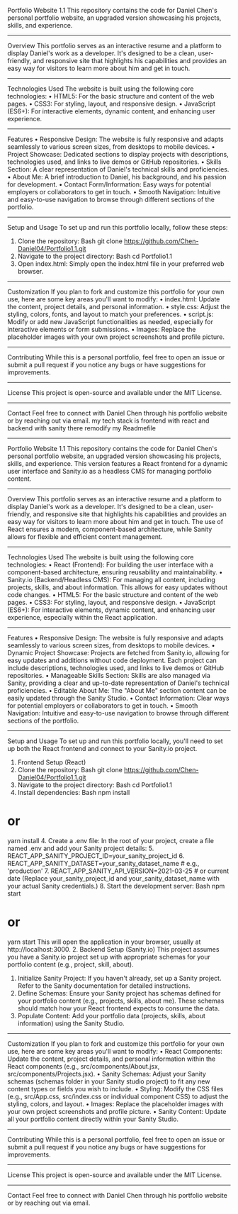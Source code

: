 Portfolio Website 1.1
This repository contains the code for Daniel Chen's personal portfolio website, an upgraded version showcasing his projects, skills, and experience.
________________________________________
Overview
This portfolio serves as an interactive resume and a platform to display Daniel's work as a developer. It's designed to be a clean, user-friendly, and responsive site that highlights his capabilities and provides an easy way for visitors to learn more about him and get in touch.
________________________________________
Technologies Used
The website is built using the following core technologies:
•	HTML5: For the basic structure and content of the web pages.
•	CSS3: For styling, layout, and responsive design.
•	JavaScript (ES6+): For interactive elements, dynamic content, and enhancing user experience.
________________________________________
Features
•	Responsive Design: The website is fully responsive and adapts seamlessly to various screen sizes, from desktops to mobile devices.
•	Project Showcase: Dedicated sections to display projects with descriptions, technologies used, and links to live demos or GitHub repositories.
•	Skills Section: A clear representation of Daniel's technical skills and proficiencies.
•	About Me: A brief introduction to Daniel, his background, and his passion for development.
•	Contact Form/Information: Easy ways for potential employers or collaborators to get in touch.
•	Smooth Navigation: Intuitive and easy-to-use navigation to browse through different sections of the portfolio.
________________________________________
Setup and Usage
To set up and run this portfolio locally, follow these steps:
1.	Clone the repository: 
Bash
git clone https://github.com/Chen-Daniel04/Portfolio1.1.git
2.	Navigate to the project directory: 
Bash
cd Portfolio1.1
3.	Open index.html: Simply open the index.html file in your preferred web browser.
________________________________________
Customization
If you plan to fork and customize this portfolio for your own use, here are some key areas you'll want to modify:
•	index.html: Update the content, project details, and personal information.
•	style.css: Adjust the styling, colors, fonts, and layout to match your preferences.
•	script.js: Modify or add new JavaScript functionalities as needed, especially for interactive elements or form submissions.
•	Images: Replace the placeholder images with your own project screenshots and profile picture.
________________________________________
Contributing
While this is a personal portfolio, feel free to open an issue or submit a pull request if you notice any bugs or have suggestions for improvements.
________________________________________
License
This project is open-source and available under the MIT License.
________________________________________
Contact
Feel free to connect with Daniel Chen through his portfolio website or by reaching out via email.
my tech stack is frontend with react and backend with sanity 
there remodify my Readmefile 
________________________________________
Portfolio Website 1.1
This repository contains the code for Daniel Chen's personal portfolio website, an upgraded version showcasing his projects, skills, and experience. This version features a React frontend for a dynamic user interface and Sanity.io as a headless CMS for managing portfolio content.
________________________________________
Overview
This portfolio serves as an interactive resume and a platform to display Daniel's work as a developer. It's designed to be a clean, user-friendly, and responsive site that highlights his capabilities and provides an easy way for visitors to learn more about him and get in touch. The use of React ensures a modern, component-based architecture, while Sanity allows for flexible and efficient content management.
________________________________________
Technologies Used
The website is built using the following core technologies:
•	React (Frontend): For building the user interface with a component-based architecture, ensuring reusability and maintainability.
•	Sanity.io (Backend/Headless CMS): For managing all content, including projects, skills, and about information. This allows for easy updates without code changes.
•	HTML5: For the basic structure and content of the web pages.
•	CSS3: For styling, layout, and responsive design.
•	JavaScript (ES6+): For interactive elements, dynamic content, and enhancing user experience, especially within the React application.
________________________________________
Features
•	Responsive Design: The website is fully responsive and adapts seamlessly to various screen sizes, from desktops to mobile devices.
•	Dynamic Project Showcase: Projects are fetched from Sanity.io, allowing for easy updates and additions without code deployment. Each project can include descriptions, technologies used, and links to live demos or GitHub repositories.
•	Manageable Skills Section: Skills are also managed via Sanity, providing a clear and up-to-date representation of Daniel's technical proficiencies.
•	Editable About Me: The "About Me" section content can be easily updated through the Sanity Studio.
•	Contact Information: Clear ways for potential employers or collaborators to get in touch.
•	Smooth Navigation: Intuitive and easy-to-use navigation to browse through different sections of the portfolio.
________________________________________
Setup and Usage
To set up and run this portfolio locally, you'll need to set up both the React frontend and connect to your Sanity.io project.
1. Frontend Setup (React)
1.	Clone the repository: 
Bash
git clone https://github.com/Chen-Daniel04/Portfolio1.1.git
2.	Navigate to the project directory: 
Bash
cd Portfolio1.1
3.	Install dependencies: 
Bash
npm install
# or
yarn install
4.	Create a .env file: In the root of your project, create a file named .env and add your Sanity project details: 
5.	REACT_APP_SANITY_PROJECT_ID=your_sanity_project_id
6.	REACT_APP_SANITY_DATASET=your_sanity_dataset_name # e.g., 'production'
7.	REACT_APP_SANITY_API_VERSION=2021-03-25 # or current date
(Replace your_sanity_project_id and your_sanity_dataset_name with your actual Sanity credentials.)
8.	Start the development server: 
Bash
npm start
# or
yarn start
This will open the application in your browser, usually at http://localhost:3000.
2. Backend Setup (Sanity.io)
This project assumes you have a Sanity.io project set up with appropriate schemas for your portfolio content (e.g., project, skill, about).
1.	Initialize Sanity Project: If you haven't already, set up a Sanity project. Refer to the Sanity documentation for detailed instructions.
2.	Define Schemas: Ensure your Sanity project has schemas defined for your portfolio content (e.g., projects, skills, about me). These schemas should match how your React frontend expects to consume the data.
3.	Populate Content: Add your portfolio data (projects, skills, about information) using the Sanity Studio.
________________________________________
Customization
If you plan to fork and customize this portfolio for your own use, here are some key areas you'll want to modify:
•	React Components: Update the content, project details, and personal information within the React components (e.g., src/components/About.jsx, src/components/Projects.jsx).
•	Sanity Schemas: Adjust your Sanity schemas (schemas folder in your Sanity studio project) to fit any new content types or fields you wish to include.
•	Styling: Modify the CSS files (e.g., src/App.css, src/index.css or individual component CSS) to adjust the styling, colors, and layout.
•	Images: Replace the placeholder images with your own project screenshots and profile picture.
•	Sanity Content: Update all your portfolio content directly within your Sanity Studio.
________________________________________
Contributing
While this is a personal portfolio, feel free to open an issue or submit a pull request if you notice any bugs or have suggestions for improvements.
________________________________________
License
This project is open-source and available under the MIT License.
________________________________________
Contact
Feel free to connect with Daniel Chen through his portfolio website or by reaching out via email.


